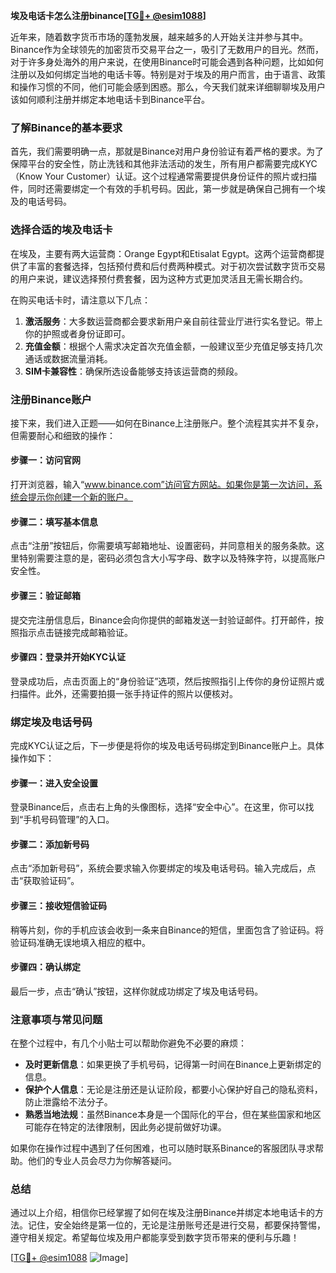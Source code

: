**埃及电话卡怎么注册binance[[TG💪+ @esim1088](https://t.me/s/esim1088)]**

近年来，随着数字货币市场的蓬勃发展，越来越多的人开始关注并参与其中。Binance作为全球领先的加密货币交易平台之一，吸引了无数用户的目光。然而，对于许多身处海外的用户来说，在使用Binance时可能会遇到各种问题，比如如何注册以及如何绑定当地的电话卡等。特别是对于埃及的用户而言，由于语言、政策和操作习惯的不同，他们可能会感到困惑。那么，今天我们就来详细聊聊埃及用户该如何顺利注册并绑定本地电话卡到Binance平台。

### **了解Binance的基本要求**

首先，我们需要明确一点，那就是Binance对用户身份验证有着严格的要求。为了保障平台的安全性，防止洗钱和其他非法活动的发生，所有用户都需要完成KYC（Know Your Customer）认证。这个过程通常需要提供身份证件的照片或扫描件，同时还需要绑定一个有效的手机号码。因此，第一步就是确保自己拥有一个埃及的电话号码。

### **选择合适的埃及电话卡**

在埃及，主要有两大运营商：Orange Egypt和Etisalat Egypt。这两个运营商都提供了丰富的套餐选择，包括预付费和后付费两种模式。对于初次尝试数字货币交易的用户来说，建议选择预付费套餐，因为这种方式更加灵活且无需长期合约。

在购买电话卡时，请注意以下几点：
1. **激活服务**：大多数运营商都会要求新用户亲自前往营业厅进行实名登记。带上你的护照或者身份证即可。
2. **充值金额**：根据个人需求决定首次充值金额，一般建议至少充值足够支持几次通话或数据流量消耗。
3. **SIM卡兼容性**：确保所选设备能够支持该运营商的频段。

### **注册Binance账户**

接下来，我们进入正题——如何在Binance上注册账户。整个流程其实并不复杂，但需要耐心和细致的操作：

#### **步骤一：访问官网**
打开浏览器，输入“www.binance.com”访问官方网站。如果你是第一次访问，系统会提示你创建一个新的账户。

#### **步骤二：填写基本信息**
点击“注册”按钮后，你需要填写邮箱地址、设置密码，并同意相关的服务条款。这里特别需要注意的是，密码必须包含大小写字母、数字以及特殊字符，以提高账户安全性。

#### **步骤三：验证邮箱**
提交完注册信息后，Binance会向你提供的邮箱发送一封验证邮件。打开邮件，按照指示点击链接完成邮箱验证。

#### **步骤四：登录并开始KYC认证**
登录成功后，点击页面上的“身份验证”选项，然后按照指引上传你的身份证照片或扫描件。此外，还需要拍摄一张手持证件的照片以便核对。

### **绑定埃及电话号码**

完成KYC认证之后，下一步便是将你的埃及电话号码绑定到Binance账户上。具体操作如下：

#### **步骤一：进入安全设置**
登录Binance后，点击右上角的头像图标，选择“安全中心”。在这里，你可以找到“手机号码管理”的入口。

#### **步骤二：添加新号码**
点击“添加新号码”，系统会要求输入你要绑定的埃及电话号码。输入完成后，点击“获取验证码”。

#### **步骤三：接收短信验证码**
稍等片刻，你的手机应该会收到一条来自Binance的短信，里面包含了验证码。将验证码准确无误地填入相应的框中。

#### **步骤四：确认绑定**
最后一步，点击“确认”按钮，这样你就成功绑定了埃及电话号码。

### **注意事项与常见问题**

在整个过程中，有几个小贴士可以帮助你避免不必要的麻烦：
- **及时更新信息**：如果更换了手机号码，记得第一时间在Binance上更新绑定的信息。
- **保护个人信息**：无论是注册还是认证阶段，都要小心保护好自己的隐私资料，防止泄露给不法分子。
- **熟悉当地法规**：虽然Binance本身是一个国际化的平台，但在某些国家和地区可能存在特定的法律限制，因此务必提前做好功课。

如果你在操作过程中遇到了任何困难，也可以随时联系Binance的客服团队寻求帮助。他们的专业人员会尽力为你解答疑问。

### **总结**

通过以上介绍，相信你已经掌握了如何在埃及注册Binance并绑定本地电话卡的方法。记住，安全始终是第一位的，无论是注册账号还是进行交易，都要保持警惕，遵守相关规定。希望每位埃及用户都能享受到数字货币带来的便利与乐趣！

[[TG💪+ @esim1088](https://t.me/s/esim1088) ![Image](https://i.postimg.cc/4NQfJmqS/Snipaste-2025-05-13-00-14-12.png)]
